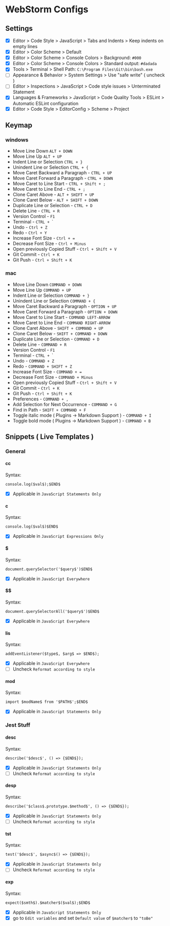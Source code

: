 # WebStorm Configs

## Settings

- [x] Editor > Code Style > JavaScript > Tabs and Indents > Keep indents on empty lines
- [x] Editor > Color Scheme > Default
- [x] Editor > Color Scheme > Console Colors > Background: `#000`
- [x] Editor > Color Scheme > Console Colors > Standard output: `#dadada`
- [x] Tools > Terminal > Shell Path: `C:\Program Files\Git\bin\bash.exe`
- [ ] Appearance & Behavior > System Settings > Use "safe write" ( uncheck )
- [ ] Editor > Inspections > JavaScript > Code style issues > Unterminated Statement
- [x] Languages & Frameworks > JavaScript > Code Quality Tools > ESLint > Automatic ESLint configuration
- [x] Editor > Code Style > EditorConfig > Scheme > Project

## Keymap

### windows

- Move Line Down `ALT + DOWN`
- Move Line Up `ALT + UP`
- Indent Line or Selection `CTRL + }`
- Unindent Line or Selection `CTRL + {`
- Move Caret Backward a Paragraph - `CTRL + UP`
- Move Caret Forward a Paragraph - `CTRL + DOWN`
- Move Caret to Line Start - `CTRL + Shift + ;`
- Move Caret to Line End - `CTRL + ;`
- Clone Caret Above - `ALT + SHIFT + UP`
- Clone Caret Below - `ALT + SHIFT + DOWN`
- Duplicate Line or Selection - `CTRL + D`
- Delete Line - `CTRL + R`
- Version Control - `F1`
- Terminal - `CTRL + `\`
- Undo - `Ctrl + Z`
- Redo - `Ctrl + Y`
- Increase Font Size - `Ctrl + =`
- Decrease Font Size - `Ctrl + Minus`
- Open previously Copied Stuff - `Ctrl + Shift + V`
- Git Commit - `Ctrl + K`
- Git Push - `Ctrl + Shift + K`

### mac

- Move Line Down `COMMAND + DOWN`
- Move Line Up `COMMAND + UP`
- Indent Line or Selection `COMMAND + }`
- Unindent Line or Selection `COMMAND + {`
- Move Caret Backward a Paragraph - `OPTION + UP`
- Move Caret Forward a Paragraph - `OPTION + DOWN`
- Move Caret to Line Start - `COMMAND LEFT-ARROW`
- Move Caret to Line End - `COMMAND RIGHT-ARROW`
- Clone Caret Above - `SHIFT + COMMAND + UP`
- Clone Caret Below - `SHIFT + COMMAND + DOWN`
- Duplicate Line or Selection - `COMMAND + D`
- Delete Line - `COMMAND + R`
- Version Control - `F1`
- Terminal - `CTRL + `\`
- Undo - `COMMAND + Z`
- Redo - `COMMAND + SHIFT + Z`
- Increase Font Size - `COMMAND + =`
- Decrease Font Size - `COMMAND + Minus`
- Open previously Copied Stuff - `Ctrl + Shift + V`
- Git Commit - `Ctrl + K`
- Git Push - `Ctrl + Shift + K`
- Preferences - `COMMAND + ,`
- Add Selection for Next Occurrence - `COMMAND + G`
- Find in Path - `SHIFT + COMMAND + F`
- Toggle italic mode ( Plugins -> Markdown Support ) - `COMMAND + I`
- Toggle bold mode ( Plugins -> Markdown Support ) - `COMMAND + B`

## Snippets ( Live Templates )

### General

#### cc

Syntax:
```
console.log($val$);$END$
```
- [x] Applicable in `JavaScript Statements Only`

#### c

Syntax:
```
console.log($val$)$END$
```
- [x] Applicable in `JavaScript Expressions Only`

#### $

Syntax:
```
document.querySelector('$query$')$END$
```
- [x] Applicable in `JavaScript Everywhere`

#### $$

Syntax:
```
document.querySelectorAll('$query$')$END$
```
- [x] Applicable in `JavaScript Everywhere`

#### lis

Syntax:
```
addEventListener($type$, $arg$ => $END$);
```
- [x] Applicable in `JavaScript Everywhere`
- [ ] Uncheck `Reformat according to style`

#### mod

Syntax:
```
import $modName$ from '$PATH$';$END$
```
- [x] Applicable in `JavaScript Statements Only`

### Jest Stuff

#### desc

Syntax:
```
describe('$desc$', () => {$END$});
```
- [x] Applicable in `JavaScript Statements Only`
- [ ] Uncheck `Reformat according to style`

#### desp

Syntax:
```
describe('$class$.prototype.$method$', () => {$END$});
```
- [x] Applicable in `JavaScript Statements Only`
- [ ] Uncheck `Reformat according to style`

#### tst

Syntax:
```
test('$desc$', $async$() => {$END$});
```
- [x] Applicable in `JavaScript Statements Only`
- [ ] Uncheck `Reformat according to style`

#### exp

Syntax:
```
expect($smth$).$matcher$($val$);$END$
```
- [x] Applicable in `JavaScript Statements Only`
- [x] go to `Edit variables` and set `Default value` of `$matcher$` to `"toBe"`
